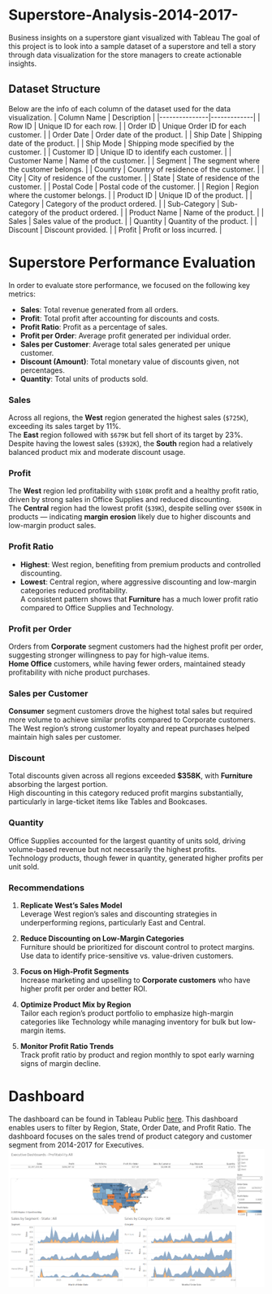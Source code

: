 # Superstore-Analysis-2014-2017-
Business insights on a superstore giant visualized with Tableau
The goal of this project is to look into a sample dataset of a superstore and tell a story through data visualization for the store managers to create actionable insights.
## Dataset Structure
Below are the info of each column of the dataset used for the data visualization.
| Column Name   | Description |
|---------------|-------------|
| Row ID        | Unique ID for each row. |
| Order ID      | Unique Order ID for each customer. |
| Order Date    | Order date of the product. |
| Ship Date     | Shipping date of the product. |
| Ship Mode     | Shipping mode specified by the customer. |
| Customer ID   | Unique ID to identify each customer. |
| Customer Name | Name of the customer. |
| Segment       | The segment where the customer belongs. |
| Country       | Country of residence of the customer. |
| City          | City of residence of the customer. |
| State         | State of residence of the customer. |
| Postal Code   | Postal code of the customer. |
| Region        | Region where the customer belongs. |
| Product ID    | Unique ID of the product. |
| Category      | Category of the product ordered. |
| Sub-Category  | Sub-category of the product ordered. |
| Product Name  | Name of the product. |
| Sales         | Sales value of the product. |
| Quantity      | Quantity of the product. |
| Discount      | Discount provided. |
| Profit        | Profit or loss incurred. |

# Superstore Performance Evaluation

In order to evaluate store performance, we focused on the following key metrics:

- **Sales**: Total revenue generated from all orders.  
- **Profit**: Total profit after accounting for discounts and costs.  
- **Profit Ratio**: Profit as a percentage of sales.  
- **Profit per Order**: Average profit generated per individual order.  
- **Sales per Customer**: Average total sales generated per unique customer.  
- **Discount (Amount)**: Total monetary value of discounts given, not percentages.  
- **Quantity**: Total units of products sold.

### Sales
Across all regions, the **West** region generated the highest sales (`$725K`), exceeding its sales target by 11%.  
The **East** region followed with `$679K` but fell short of its target by 23%.  
Despite having the lowest sales (`$392K`), the **South** region had a relatively balanced product mix and moderate discount usage.

### Profit
The **West** region led profitability with `$108K` profit and a healthy profit ratio, driven by strong sales in Office Supplies and reduced discounting.  
The **Central** region had the lowest profit (`$39K`), despite selling over `$500K` in products — indicating **margin erosion** likely due to higher discounts and low-margin product sales.

### Profit Ratio
- **Highest**: West region, benefiting from premium products and controlled discounting.  
- **Lowest**: Central region, where aggressive discounting and low-margin categories reduced profitability.  
A consistent pattern shows that **Furniture** has a much lower profit ratio compared to Office Supplies and Technology.

### Profit per Order
Orders from **Corporate** segment customers had the highest profit per order, suggesting stronger willingness to pay for high-value items.  
**Home Office** customers, while having fewer orders, maintained steady profitability with niche product purchases.

### Sales per Customer
**Consumer** segment customers drove the highest total sales but required more volume to achieve similar profits compared to Corporate customers.  
The West region’s strong customer loyalty and repeat purchases helped maintain high sales per customer.

### Discount
Total discounts given across all regions exceeded **$358K**, with **Furniture** absorbing the largest portion.  
High discounting in this category reduced profit margins substantially, particularly in large-ticket items like Tables and Bookcases.

### Quantity
Office Supplies accounted for the largest quantity of units sold, driving volume-based revenue but not necessarily the highest profits.  
Technology products, though fewer in quantity, generated higher profits per unit sold.

### Recommendations

1. **Replicate West’s Sales Model**  
   Leverage West region’s sales and discounting strategies in underperforming regions, particularly East and Central.

2. **Reduce Discounting on Low-Margin Categories**  
   Furniture should be prioritized for discount control to protect margins. Use data to identify price-sensitive vs. value-driven customers.

3. **Focus on High-Profit Segments**  
   Increase marketing and upselling to **Corporate customers** who have higher profit per order and better ROI.

4. **Optimize Product Mix by Region**  
   Tailor each region’s product portfolio to emphasize high-margin categories like Technology while managing inventory for bulk but low-margin items.

5. **Monitor Profit Ratio Trends**  
   Track profit ratio by product and region monthly to spot early warning signs of margin decline.

# Dashboard
The dashboard can be found in Tableau Public [here](https://public.tableau.com/app/profile/aiden.awal.maulana/viz/SuperstoreDashboard_17548856643620/ExecutiveDashboard#1).
This dashboard enables users to filter by Region, State, Order Date, and Profit Ratio. The dashboard focuses on the sales trend of product category and customer segment from 2014-2017 for Executives.
[![Tableau Dashboard](Superstore_tableau_dashboard_thumbnail.png)](https://public.tableau.com/app/profile/aiden.awal.maulana/viz/SuperstoreDashboard_17548856643620/ExecutiveDashboard#1)
